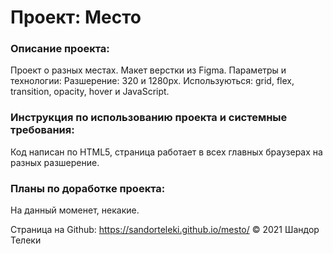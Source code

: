 # Проект: Место

### Описание проекта:
Проект о разных местах. Макет верстки из Figma.
Параметры и технологии: Разшерение: 320 и 1280px. Используються: grid, flex, transition, opacity, hover и JavaScript.

### Инструкция по использованию проекта и системные требования:
Код написан по HTML5, страница работает в всех главных браузерах на разных разшерение.

### Планы по доработке проекта:
На данный моменет, некакие.

Страница на Github: https://sandorteleki.github.io/mesto/
&copy; 2021 Шандор Телеки
